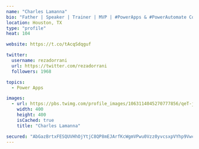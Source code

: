 ```yaml
---
name: "Charles Lamanna"
bio: "Father | Speaker | Trainer | MVP | #PowerApps & #PowerAutomate Community Super User | YouTuber Right-pointing triangle http://youtube.com/c/rezadorrani | Learn - Share - Clockwise rightwards and leftwards open circle arrows"
location: Houston, TX
type: "profile"
heat: 104

website: https://t.co/tAcqSdqguf

twitter:
  username: rezadorrani
  url: https://twitter.com/rezadorrani
  followers: 1968

topics:
  - Power Apps

images:
  - url: https://pbs.twimg.com/profile_images/1063114045270777856/qeT-jpWr_400x400.jpg
    width: 400
    height: 400
    isCached: true
    title: "Charles Lamanna"

secured: "AbGazBrtxFESQUVHhOjYtjC8QP8mEJArfKcWgmVPwu0Vzz0yvcsxpVYhp9Vwc1hLHX9S0RUgRHteIUpzMcOIUXOQzmeatRB/dEH3Hf4e3Z2JjRUdXpIIeSN1E/fIUYSJu5doqbsKOHmoSfAvPn84/PIJh3zA+YSmEiNwg6wYBGGZJ7D9yMvXV67ReCAFu6tvcRsi94qxvfTk+skvlNhRyJbcNklWbfa4hM1BQCWBCwtBYV6pLAhhyDj2+I4IDocBLbYhTtL8+ukNW3G9/husNWaFh0GXP6DBJcYgJbokIdSlen7oyb37PmJXfGgAVtbBozrgxYY3Nw50gP25A27DJm50uXNpQsXrE1GjBn9NDHn4UGjk9lqjNb2UzYTIsPOVsqJKaawYRV9ZQIPgvmDw3AvTlPnpgGFwXoNrbr3O7PI=;yO3gnIQQH7X9N0ZOC1POgg=="
---
```


